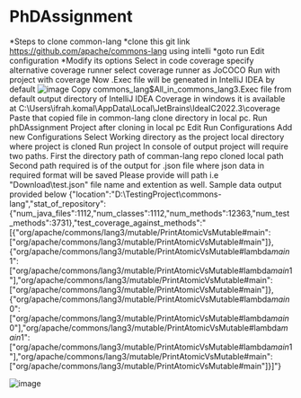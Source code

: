 # PhDAssignment
*Steps to clone  common-lang 
*clone this git link https://github.com/apache/commons-lang using intelli
*goto run Edit configuration 
*Modify its options 
Select in code coverage 
specify alternative coverage runner 
select coverage runner as JoCOCO
Run with project with coverage 
Now .Exec file will be geneated in IntelliJ IDEA  by default
![image](https://github.com/Ifrah-dev/PhDAssignment/assets/142144099/e4909e2c-709c-40d6-833f-b637d8baba60)
Copy commons_lang$All_in_commons_lang3.Exec file from default output directory of IntelliJ IDEA Coverage in windows it is available at C:\Users\ifrah.komal\AppData\Local\JetBrains\IdeaIC2022.3\coverage 
Paste that copied file in common-lang clone directory in local pc.
Run phDAssignment Project after cloning in local pc
Edit Run Configurations
Add new Configurations
Select Working directory as the project local directory where project is cloned
Run project
In console of output project will require two paths.
First the directory path of comman-lang repo cloned local path
Second path required is of the output for .json file where json data in required format will be saved
Please provide will path i.e "Download\test.json" file name and extention as well.
Sample data output provided below
{"location":"D:\\TestingProject\\commons-lang","stat_of_repository":{"num_java_files":1112,"num_classes":1112,"num_methods":12363,"num_test_methods":3731},"test_coverage_against_methods":"[{\"org/apache/commons/lang3/mutable/PrintAtomicVsMutable#main\":[\"org/apache/commons/lang3/mutable/PrintAtomicVsMutable#main\"]}, {\"org/apache/commons/lang3/mutable/PrintAtomicVsMutable#lambda$main$1\":[\"org/apache/commons/lang3/mutable/PrintAtomicVsMutable#lambda$main$1\"],\"org/apache/commons/lang3/mutable/PrintAtomicVsMutable#main\":[\"org/apache/commons/lang3/mutable/PrintAtomicVsMutable#main\"]}, {\"org/apache/commons/lang3/mutable/PrintAtomicVsMutable#lambda$main$0\":[\"org/apache/commons/lang3/mutable/PrintAtomicVsMutable#lambda$main$0\"],\"org/apache/commons/lang3/mutable/PrintAtomicVsMutable#lambda$main$1\":[\"org/apache/commons/lang3/mutable/PrintAtomicVsMutable#lambda$main$1\"],\"org/apache/commons/lang3/mutable/PrintAtomicVsMutable#main\":[\"org/apache/commons/lang3/mutable/PrintAtomicVsMutable#main\"]}]"} 

![image](https://github.com/Ifrah-dev/PhDAssignment/assets/142144099/32bd3bce-2caf-4334-be3c-633e9a163cfa)



